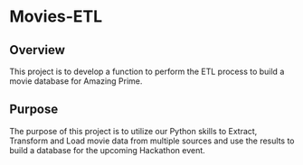 # Movies-ETL

## Overview
This project is to develop a function to perform the ETL process to build a movie database for Amazing Prime.

## Purpose
The purpose of this project is to utilize our Python skills to Extract, Transform and Load movie data from multiple sources and use the results to build a database for the upcoming Hackathon event.